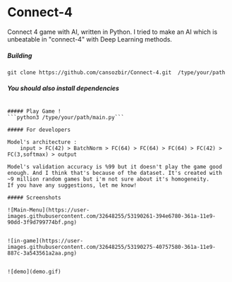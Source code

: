 # Connect-4
Connect 4 game with AI, written in Python.
I tried to make an AI which is unbeatable in "connect-4" with Deep Learning methods.
##### Building
```git clone https://github.com/cansozbir/Connect-4.git  /type/your/path```

##### You should also install dependencies
```pip install -r requirements.txt

##### Play Game !
```python3 /type/your/path/main.py```

##### For developers

Model's architecture : 
    input > FC(42) > BatchNorm > FC(64) > FC(64) > FC(64) > FC(42) > FC(3,softmax) > output

Model's validation accuracy is %99 but it doesn't play the game good enough. And I think that's because of the dataset. It's created with ~9 million random games but i'm not sure about it's homogeneity.
If you have any suggestions, let me know!

##### Screenshots

![Main-Menu](https://user-images.githubusercontent.com/32648255/53190261-394e6780-361a-11e9-90dd-3f9d799774bf.png)


![in-game](https://user-images.githubusercontent.com/32648255/53190275-40757580-361a-11e9-887c-3a543561a2aa.png)


![demo](demo.gif)
